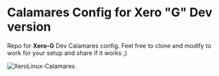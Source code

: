 # Calamares Config for Xero "G" Dev version

Repo for **Xero-G** Dev Calamares config. Feel free to clone and modify to work for your setup and share if it works ;)

![XeroLinux-Calamares](https://i.imgur.com/0HH94EG.jpg)

